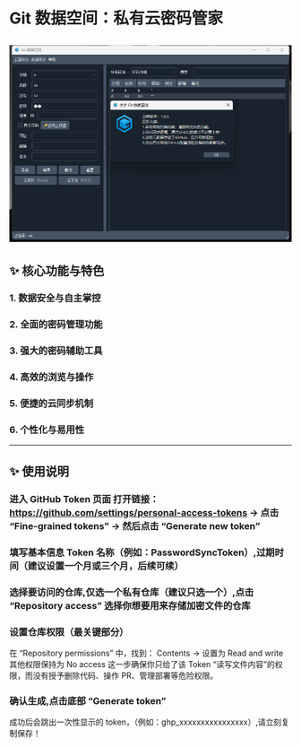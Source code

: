 # Git 数据空间：私有云密码管家


![image](https://github.com/ISimon3/Git-DataSpace/blob/main/example1.0.6.jpg)
---
## ✨ 核心功能与特色
###  1. 数据安全与自主掌控
###  2. 全面的密码管理功能
###  3. 强大的密码辅助工具
###  4. 高效的浏览与操作
###  5. 便捷的云同步机制
###  6. 个性化与易用性
---
## ✨ 使用说明
### 进入 GitHub Token 页面 打开链接：https://github.com/settings/personal-access-tokens → 点击 “Fine-grained tokens” → 然后点击 “Generate new token”
### 填写基本信息 Token 名称（例如：PasswordSyncToken）,过期时间（建议设置一个月或三个月，后续可续）
### 选择要访问的仓库,仅选一个私有仓库（建议只选一个）,点击 “Repository access” 选择你想要用来存储加密文件的仓库
### 设置仓库权限（最关键部分）
在 “Repository permissions” 中，找到：
Contents → 设置为 Read and write
其他权限保持为 No access
这一步确保你只给了该 Token “读写文件内容”的权限，而没有授予删除代码、操作 PR、管理部署等危险权限。
### 确认生成,点击底部 “Generate token”
成功后会跳出一次性显示的 token，（例如：ghp_xxxxxxxxxxxxxxxx）,请立刻复制保存！
